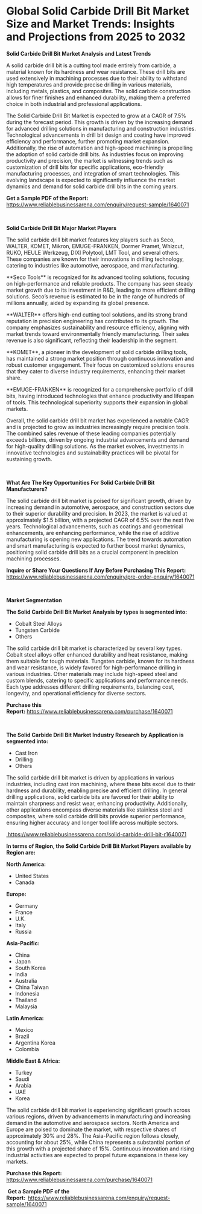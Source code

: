 <p><h1>Global Solid Carbide Drill Bit Market Size and Market Trends: Insights and Projections from 2025 to 2032</h1></p><p><strong>Solid Carbide Drill Bit Market Analysis and Latest Trends</strong></p>
<p><p>A solid carbide drill bit is a cutting tool made entirely from carbide, a material known for its hardness and wear resistance. These drill bits are used extensively in machining processes due to their ability to withstand high temperatures and provide precise drilling in various materials, including metals, plastics, and composites. The solid carbide construction allows for finer finishes and enhanced durability, making them a preferred choice in both industrial and professional applications.</p><p>The Solid Carbide Drill Bit Market is expected to grow at a CAGR of 7.5% during the forecast period. This growth is driven by the increasing demand for advanced drilling solutions in manufacturing and construction industries. Technological advancements in drill bit design and coating have improved efficiency and performance, further promoting market expansion. Additionally, the rise of automation and high-speed machining is propelling the adoption of solid carbide drill bits. As industries focus on improving productivity and precision, the market is witnessing trends such as customization of drill bits for specific applications, eco-friendly manufacturing processes, and integration of smart technologies. This evolving landscape is expected to significantly influence the market dynamics and demand for solid carbide drill bits in the coming years.</p></p>
<p><strong>Get a Sample PDF of the Report:&nbsp;</strong> <a href="https://www.reliablebusinessarena.com/enquiry/request-sample/1640071?utm_campaign=1143&utm_medium=2&utm_source=Github&utm_content=ia&utm_term=16042025&utm_id=solid-carbide-drill-bit">https://www.reliablebusinessarena.com/enquiry/request-sample/1640071</a></p>
<p>&nbsp;</p>
<p><strong>Solid Carbide Drill Bit Major Market Players</strong></p>
<p><p>The solid carbide drill bit market features key players such as Seco, WALTER, KOMET, Mikron, EMUGE-FRANKEN, Dormer Pramet, Whizcut, RUKO, HEULE Werkzeug, DIXI Polytool, LMT Tool, and several others. These companies are known for their innovations in drilling technology, catering to industries like automotive, aerospace, and manufacturing.</p><p>**Seco Tools** is recognized for its advanced tooling solutions, focusing on high-performance and reliable products. The company has seen steady market growth due to its investment in R&D, leading to more efficient drilling solutions. Seco’s revenue is estimated to be in the range of hundreds of millions annually, aided by expanding its global presence.</p><p>**WALTER** offers high-end cutting tool solutions, and its strong brand reputation in precision engineering has contributed to its growth. The company emphasizes sustainability and resource efficiency, aligning with market trends toward environmentally friendly manufacturing. Their sales revenue is also significant, reflecting their leadership in the segment.</p><p>**KOMET**, a pioneer in the development of solid carbide drilling tools, has maintained a strong market position through continuous innovation and robust customer engagement. Their focus on customized solutions ensures that they cater to diverse industry requirements, enhancing their market share.</p><p>**EMUGE-FRANKEN** is recognized for a comprehensive portfolio of drill bits, having introduced technologies that enhance productivity and lifespan of tools. This technological superiority supports their expansion in global markets.</p><p>Overall, the solid carbide drill bit market has experienced a notable CAGR and is projected to grow as industries increasingly require precision tools. The combined sales revenue of these leading companies potentially exceeds billions, driven by ongoing industrial advancements and demand for high-quality drilling solutions. As the market evolves, investments in innovative technologies and sustainability practices will be pivotal for sustaining growth.</p></p>
<p>&nbsp;</p>
<p><strong>What Are The Key Opportunities For Solid Carbide Drill Bit Manufacturers?</strong></p>
<p><p>The solid carbide drill bit market is poised for significant growth, driven by increasing demand in automotive, aerospace, and construction sectors due to their superior durability and precision. In 2023, the market is valued at approximately $1.5 billion, with a projected CAGR of 6.5% over the next five years. Technological advancements, such as coatings and geometrical enhancements, are enhancing performance, while the rise of additive manufacturing is opening new applications. The trend towards automation and smart manufacturing is expected to further boost market dynamics, positioning solid carbide drill bits as a crucial component in precision machining processes.</p></p>
<p><strong>Inquire or Share Your Questions If Any Before Purchasing This Report:</strong> <a href="https://www.reliablebusinessarena.com/enquiry/pre-order-enquiry/1640071?utm_campaign=1143&utm_medium=2&utm_source=Github&utm_content=ia&utm_term=16042025&utm_id=solid-carbide-drill-bit">https://www.reliablebusinessarena.com/enquiry/pre-order-enquiry/1640071</a></p>
<p>&nbsp;</p>
<p><strong>Market Segmentation</strong></p>
<p><strong>The Solid Carbide Drill Bit Market Analysis by types is segmented into:</strong></p>
<p><ul><li>Cobalt Steel Alloys</li><li>Tungsten Carbide</li><li>Others</li></ul></p>
<p><p>The solid carbide drill bit market is characterized by several key types. Cobalt steel alloys offer enhanced durability and heat resistance, making them suitable for tough materials. Tungsten carbide, known for its hardness and wear resistance, is widely favored for high-performance drilling in various industries. Other materials may include high-speed steel and custom blends, catering to specific applications and performance needs. Each type addresses different drilling requirements, balancing cost, longevity, and operational efficiency for diverse sectors.</p></p>
<p><strong>Purchase this Report:&nbsp;</strong><a href="https://www.reliablebusinessarena.com/purchase/1640071?utm_campaign=1143&utm_medium=2&utm_source=Github&utm_content=ia&utm_term=16042025&utm_id=solid-carbide-drill-bit">https://www.reliablebusinessarena.com/purchase/1640071</a></p>
<p>&nbsp;</p>
<p><strong>The Solid Carbide Drill Bit Market Industry Research by Application is segmented into:</strong></p>
<p><ul><li>Cast Iron</li><li>Drilling</li><li>Others</li></ul></p>
<p><p>The solid carbide drill bit market is driven by applications in various industries, including cast iron machining, where these bits excel due to their hardness and durability, enabling precise and efficient drilling. In general drilling applications, solid carbide bits are favored for their ability to maintain sharpness and resist wear, enhancing productivity. Additionally, other applications encompass diverse materials like stainless steel and composites, where solid carbide drill bits provide superior performance, ensuring higher accuracy and longer tool life across multiple sectors.</p></p>
<p><a href="https://www.reliablebusinessarena.com/solid-carbide-drill-bit-r1640071?utm_campaign=1143&utm_medium=2&utm_source=Github&utm_content=ia&utm_term=16042025&utm_id=solid-carbide-drill-bit">&nbsp;https://www.reliablebusinessarena.com/solid-carbide-drill-bit-r1640071</a></p>
<p><strong>In terms of Region, the Solid Carbide Drill Bit Market Players available by Region are:</strong></p>
<p>
    <p> <strong> North America: </strong>
        <ul>
            <li>United States</li>
            <li>Canada</li>
        </ul>
        </p> 
    <p> <strong> Europe: </strong>
        <ul>
            <li>Germany</li>
            <li>France</li>
            <li>U.K.</li>
            <li>Italy</li>
            <li>Russia</li>
        </ul>
        </p> 
    <p> <strong> Asia-Pacific: </strong>
        <ul>
            <li>China</li>
            <li>Japan</li>
            <li>South Korea</li>
            <li>India</li>
            <li>Australia</li>
            <li>China Taiwan</li>
            <li>Indonesia</li>
            <li>Thailand</li>
            <li>Malaysia</li>
        </ul>
        </p> 
    <p> <strong> Latin America: </strong>
        <ul>
            <li>Mexico</li>
            <li>Brazil</li>
            <li>Argentina Korea</li>
            <li>Colombia</li>
        </ul>
        </p> 
    <p> <strong> Middle East & Africa: </strong>
        <ul>
            <li>Turkey</li>
            <li>Saudi</li>
            <li>Arabia</li>
            <li>UAE</li>
            <li>Korea</li>
        </ul>
    </p>
    </p>
<p><p>The solid carbide drill bit market is experiencing significant growth across various regions, driven by advancements in manufacturing and increasing demand in the automotive and aerospace sectors. North America and Europe are poised to dominate the market, with respective shares of approximately 30% and 28%. The Asia-Pacific region follows closely, accounting for about 25%, while China represents a substantial portion of this growth with a projected share of 15%. Continuous innovation and rising industrial activities are expected to propel future expansions in these key markets.</p></p>
<p><strong>Purchase this Report: </strong><a href="https://www.reliablebusinessarena.com/purchase/1640071?utm_campaign=1143&utm_medium=2&utm_source=Github&utm_content=ia&utm_term=16042025&utm_id=solid-carbide-drill-bit">https://www.reliablebusinessarena.com/purchase/1640071</a></p>
<p>&nbsp;<strong>Get a Sample PDF of the Report:&nbsp;&nbsp;</strong><a href="https://www.reliablebusinessarena.com/enquiry/request-sample/1640071?utm_campaign=1143&utm_medium=2&utm_source=Github&utm_content=ia&utm_term=16042025&utm_id=solid-carbide-drill-bit">https://www.reliablebusinessarena.com/enquiry/request-sample/1640071</a></p>
<p><strong></strong></p>
<p><p></p><p></p><p></p></p>